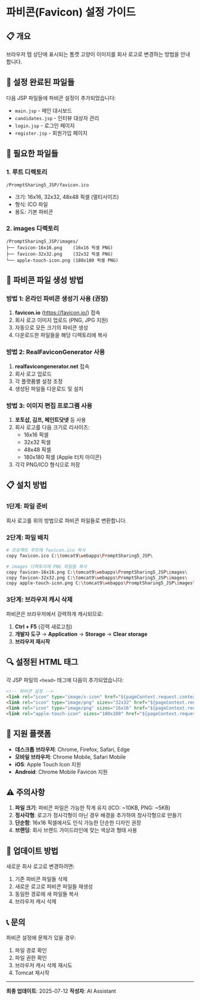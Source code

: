 # 파비콘(Favicon) 설정 가이드

## 📋 개요
브라우저 탭 상단에 표시되는 톰캣 고양이 이미지를 회사 로고로 변경하는 방법을 안내합니다.

## 🔧 설정 완료된 파일들
다음 JSP 파일들에 파비콘 설정이 추가되었습니다:
- `main.jsp` - 메인 대시보드
- `candidates.jsp` - 인터뷰 대상자 관리
- `login.jsp` - 로그인 페이지
- `register.jsp` - 회원가입 페이지

## 📁 필요한 파일들

### 1. 루트 디렉토리
```
/PromptSharing5_JSP/favicon.ico
```
- 크기: 16x16, 32x32, 48x48 픽셀 (멀티사이즈)
- 형식: ICO 파일
- 용도: 기본 파비콘

### 2. images 디렉토리
```
/PromptSharing5_JSP/images/
├── favicon-16x16.png    (16x16 픽셀 PNG)
├── favicon-32x32.png    (32x32 픽셀 PNG)
└── apple-touch-icon.png (180x180 픽셀 PNG)
```

## 🎨 파비콘 파일 생성 방법

### 방법 1: 온라인 파비콘 생성기 사용 (권장)
1. **favicon.io** (https://favicon.io/) 접속
2. 회사 로고 이미지 업로드 (PNG, JPG 지원)
3. 자동으로 모든 크기의 파비콘 생성
4. 다운로드한 파일들을 해당 디렉토리에 복사

### 방법 2: RealFaviconGenerator 사용
1. **realfavicongenerator.net** 접속
2. 회사 로고 업로드
3. 각 플랫폼별 설정 조정
4. 생성된 파일들 다운로드 및 설치

### 방법 3: 이미지 편집 프로그램 사용
1. **포토샵, 김프, 페인트닷넷** 등 사용
2. 회사 로고를 다음 크기로 리사이즈:
   - 16x16 픽셀
   - 32x32 픽셀
   - 48x48 픽셀
   - 180x180 픽셀 (Apple 터치 아이콘)
3. 각각 PNG/ICO 형식으로 저장

## 📋 설치 방법

### 1단계: 파일 준비
회사 로고를 위의 방법으로 파비콘 파일들로 변환합니다.

### 2단계: 파일 배치
```bash
# 프로젝트 루트에 favicon.ico 복사
copy favicon.ico C:\tomcat9\webapps\PromptSharing5_JSP\

# images 디렉토리에 PNG 파일들 복사
copy favicon-16x16.png C:\tomcat9\webapps\PromptSharing5_JSP\images\
copy favicon-32x32.png C:\tomcat9\webapps\PromptSharing5_JSP\images\
copy apple-touch-icon.png C:\tomcat9\webapps\PromptSharing5_JSP\images\
```

### 3단계: 브라우저 캐시 삭제
파비콘은 브라우저에서 강력하게 캐시되므로:
1. **Ctrl + F5** (강력 새로고침)
2. **개발자 도구** → **Application** → **Storage** → **Clear storage**
3. **브라우저 재시작**

## 🔍 설정된 HTML 태그
각 JSP 파일의 `<head>` 태그에 다음이 추가되었습니다:

```html
<!-- 파비콘 설정 -->
<link rel="icon" type="image/x-icon" href="${pageContext.request.contextPath}/favicon.ico">
<link rel="icon" type="image/png" sizes="32x32" href="${pageContext.request.contextPath}/images/favicon-32x32.png">
<link rel="icon" type="image/png" sizes="16x16" href="${pageContext.request.contextPath}/images/favicon-16x16.png">
<link rel="apple-touch-icon" sizes="180x180" href="${pageContext.request.contextPath}/images/apple-touch-icon.png">
```

## 📱 지원 플랫폼
- **데스크톱 브라우저**: Chrome, Firefox, Safari, Edge
- **모바일 브라우저**: Chrome Mobile, Safari Mobile
- **iOS**: Apple Touch Icon 지원
- **Android**: Chrome Mobile Favicon 지원

## ⚠️ 주의사항
1. **파일 크기**: 파비콘 파일은 가능한 작게 유지 (ICO: ~10KB, PNG: ~5KB)
2. **정사각형**: 로고가 정사각형이 아닌 경우 배경을 추가하여 정사각형으로 만들기
3. **단순함**: 16x16 픽셀에서도 인식 가능한 단순한 디자인 권장
4. **브랜딩**: 회사 브랜드 가이드라인에 맞는 색상과 형태 사용

## 🔄 업데이트 방법
새로운 회사 로고로 변경하려면:
1. 기존 파비콘 파일들 삭제
2. 새로운 로고로 파비콘 파일들 재생성
3. 동일한 경로에 새 파일들 복사
4. 브라우저 캐시 삭제

## 📞 문의
파비콘 설정에 문제가 있을 경우:
1. 파일 경로 확인
2. 파일 권한 확인
3. 브라우저 캐시 삭제 재시도
4. Tomcat 재시작

---
**최종 업데이트**: 2025-07-12
**작성자**: AI Assistant 